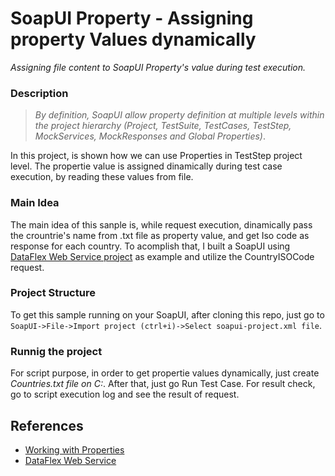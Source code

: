 # SoapUI Property - Assigning property Values dynamically
 _Assigning file content to SoapUI Property's value during test execution._

### **Description**
> _By definition, SoapUI allow property definition at multiple levels within the project hierarchy (*Project, TestSuite, TestCases, TestStep, MockServices, MockResponses and Global Properties*)_.

In this project, is shown how we can use Properties in TestStep project level. The propertie value is assigned dinamically during test case execution, by reading these values from file.

### **Main Idea**
The main idea of this sanple is, while request execution, dinamically pass the crountrie's name from .txt file as property value, and get Iso code as response for each country. To acomplish that, I built a SoapUI using <a href="http://webservices.oorsprong.org/websamples.countryinfo/CountryInfoService.wso" target="_blank"> DataFlex Web Service project</a> as example and utilize the CountryISOCode request.

### **Project Structure**
To get this sample running on your SoapUI, after cloning this repo, just go to `SoapUI->File->Import project (ctrl+i)->Select soapui-project.xml file`.

### **Runnig the project**
For script purpose, in order to get propertie values dynamically, just create _Countries.txt file on C:_. After that, just go Run Test Case. For result check, go to script execution log and see the result of request.

## References
* [Working with Properties](https://www.soapui.org/scripting-properties/working-with-properties/)
* [DataFlex Web Service](http://webservices.oorsprong.org/websamples.countryinfo/CountryInfoService.wso)
